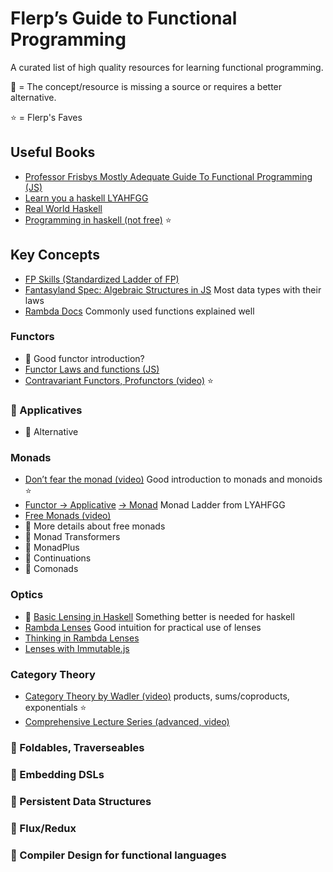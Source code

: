 # Flerp’s Guide to Functional Programming
A curated list of high quality resources for learning functional programming.
 
&#x1F534; = The concept/resource is missing a source or requires a better alternative.

:star: = Flerp's Faves

## Useful Books
* [Professor Frisbys Mostly Adequate Guide To Functional Programming (JS)](https://drboolean.gitbooks.io/mostly-adequate-guide/content/)
* [Learn you a haskell LYAHFGG](http://learnyouahaskell.com/chapters)
* [Real World Haskell](http://book.realworldhaskell.org/read/)
* [Programming in haskell (not free)](http://www.cs.nott.ac.uk/~pszgmh/pih.html) :star:

## Key Concepts
* [FP Skills (Standardized Ladder of FP)](http://lambdaconf.us/downloads/documents/lambdaconf_slfp.pdf)
* [Fantasyland Spec: Algebraic Structures in JS](https://github.com/fantasyland/fantasy-land) Most data types with their laws
* [Rambda Docs](http://ramdajs.com/docs) Commonly used functions explained well

### Functors
* &#x1F534; Good functor introduction?
* [Functor Laws and functions (JS)](https://github.com/fantasyland/fantasy-land#functor)
* [Contravariant Functors, Profunctors (video)](https://www.youtube.com/watch?v=JZPXzJ5tp9w) :star:

### &#x1F534; Applicatives
* &#x1F534; Alternative

### Monads
* [Don’t fear the monad (video)](https://www.youtube.com/watch?v=ZhuHCtR3xq8)	Good introduction to monads and monoids :star:
* [Functor → Applicative](http://learnyouahaskell.com/functors-applicative-functors-and-monoids) [→ Monad](http://learnyouahaskell.com/a-fistful-of-monads) Monad Ladder from LYAHFGG
* [Free Monads (video)](https://www.youtube.com/watch?v=M258zVn4m2M)
* &#x1F534; More details about free monads
* &#x1F534; Monad Transformers
* &#x1F534; MonadPlus
* &#x1F534; Continuations
* &#x1F534; Comonads

### Optics
* &#x1F534; [Basic Lensing in Haskell](https://www.schoolofhaskell.com/school/to-infinity-and-beyond/pick-of-the-week/basic-lensing) Something better is needed for haskell
* [Rambda Lenses](http://ramdajs.com/docs/#lens) Good intuition for practical use of lenses
* [Thinking in Rambda Lenses](http://randycoulman.com/blog/2016/07/12/thinking-in-ramda-lenses/)
* [Lenses with Immutable.js](https://medium.com/@drboolean/lenses-with-immutable-js-9bda85674780#.hnl83mguq)

### Category Theory
* [Category Theory by Wadler (video)](https://www.youtube.com/watch?v=V10hzjgoklA) products, sums/coproducts, exponentials :star:
* [Comprehensive Lecture Series (advanced, video)](https://www.youtube.com/watch?v=ZKmodCApZwk)

### &#x1F534; Foldables, Traverseables

### &#x1F534; Embedding DSLs

### &#x1F534; Persistent Data Structures

### &#x1F534; Flux/Redux

### &#x1F534; Compiler Design for functional languages
